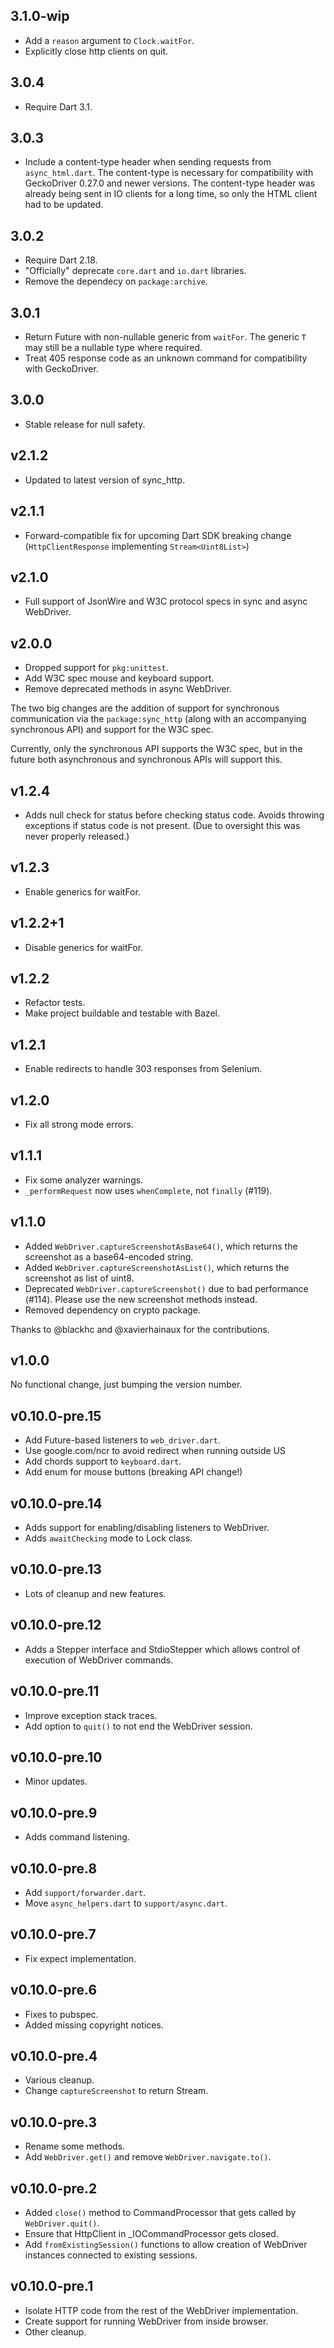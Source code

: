 ## 3.1.0-wip

* Add a `reason` argument to `Clock.waitFor`.
* Explicitly close http clients on quit. 

## 3.0.4

* Require Dart 3.1.

## 3.0.3

* Include a content-type header when sending requests from `async_html.dart`.
  The content-type is necessary for compatibility with GeckoDriver 0.27.0 and
  newer versions.  The content-type header was already being sent in IO clients
  for a long time, so only the HTML client had to be updated.

## 3.0.2

* Require Dart 2.18.
* "Officially" deprecate `core.dart` and `io.dart` libraries.
* Remove the dependecy on `package:archive`.

## 3.0.1

* Return Future with non-nullable generic from `waitFor`. The generic `T` may
  still be a nullable type where required.
* Treat 405 response code as an unknown command for compatibility with
  GeckoDriver.

## 3.0.0

* Stable release for null safety.

## v2.1.2

* Updated to latest version of sync_http.

## v2.1.1

* Forward-compatible fix for upcoming Dart SDK breaking change
  (`HttpClientResponse` implementing `Stream<Uint8List>`)

## v2.1.0

* Full support of JsonWire and W3C protocol specs in sync and async WebDriver.

## v2.0.0

* Dropped support for `pkg:unittest`.
* Add W3C spec mouse and keyboard support.
* Remove deprecated methods in async WebDriver.

The two big changes are the addition of support for synchronous communication
via the `package:sync_http` (along with an accompanying synchronous API) and
support for the W3C spec.

Currently, only the synchronous API supports the W3C spec, but in the future
both asynchronous and synchronous APIs will support this.

## v1.2.4
* Adds null check for status before checking status code.
  Avoids throwing exceptions if status code is not present. (Due to
  oversight this was never properly released.)

## v1.2.3

*  Enable generics for waitFor.

## v1.2.2+1

* Disable generics for waitFor.

## v1.2.2

*  Refactor tests.
*  Make project buildable and testable with Bazel.


## v1.2.1

* Enable redirects to handle 303 responses from Selenium.

## v1.2.0

* Fix all strong mode errors.

## v1.1.1

* Fix some analyzer warnings.
* `_performRequest` now uses `whenComplete`, not `finally` (#119).


## v1.1.0

* Added `WebDriver.captureScreenshotAsBase64()`, which returns the screenshot as
  a base64-encoded string.
* Added `WebDriver.captureScreenshotAsList()`, which returns the screenshot as
  list of uint8.
* Deprecated `WebDriver.captureScreenshot()` due to bad performance (#114).
  Please use the new screenshot methods instead.
* Removed dependency on crypto package.

Thanks to @blackhc and @xavierhainaux for the contributions.

## v1.0.0

No functional change, just bumping the version number.

## v0.10.0-pre.15

* Add Future-based listeners to `web_driver.dart`.
* Use google.com/ncr to avoid redirect when running outside US
* Add chords support to `keyboard.dart`.
* Add enum for mouse buttons (breaking API change!)

## v0.10.0-pre.14

* Adds support for enabling/disabling listeners to WebDriver.
* Adds `awaitChecking` mode to Lock class.

## v0.10.0-pre.13

* Lots of cleanup and new features.

## v0.10.0-pre.12

* Adds a Stepper interface and StdioStepper which allows control of execution of
  WebDriver commands.

## v0.10.0-pre.11

* Improve exception stack traces.
* Add option to `quit()` to not end the WebDriver session.

## v0.10.0-pre.10

* Minor updates.

## v0.10.0-pre.9

* Adds command listening.

## v0.10.0-pre.8

* Add `support/forwarder.dart`.
* Move `async_helpers.dart` to `support/async.dart`.

## v0.10.0-pre.7

* Fix expect implementation.

## v0.10.0-pre.6

* Fixes to pubspec.
* Added missing copyright notices.

## v0.10.0-pre.4

* Various cleanup.
* Change `captureScreenshot` to return Stream.

## v0.10.0-pre.3

* Rename some methods.
* Add `WebDriver.get()` and remove `WebDriver.navigate.to()`.

## v0.10.0-pre.2

* Added `close()` method to CommandProcessor that gets called by
  `WebDriver.quit()`.
* Ensure that HttpClient in _IOCommandProcessor gets closed.
* Add `fromExistingSession()` functions to allow creation of WebDriver instances
  connected to existing sessions.

## v0.10.0-pre.1

* Isolate HTTP code from the rest of the WebDriver implementation.
* Create support for running WebDriver from inside browser.
* Other cleanup.
